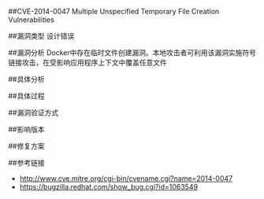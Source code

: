 ##CVE-2014-0047  Multiple Unspecified Temporary File Creation Vulnerabilities


##漏洞类型
设计错误  


##漏洞分析
Docker中存在临时文件创建漏洞。本地攻击者可利用该漏洞实施符号链接攻击，在受影响应用程序上下文中覆盖任意文件


##具体分析



##具体过程



##漏洞验证方式


##影响版本


##修复方案


##参考链接
- http://www.cve.mitre.org/cgi-bin/cvename.cgi?name=2014-0047
- https://bugzilla.redhat.com/show_bug.cgi?id=1063549 

